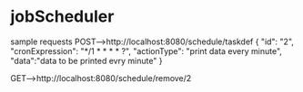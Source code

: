 # jobScheduler
sample requests
POST-->http://localhost:8080/schedule/taskdef
{
    "id": "2",
    "cronExpression": "*/1 * * * * ?",
    "actionType": "print data every minute",
    "data":"data to be printed evry minute"
}

GET-->http://localhost:8080/schedule/remove/2
